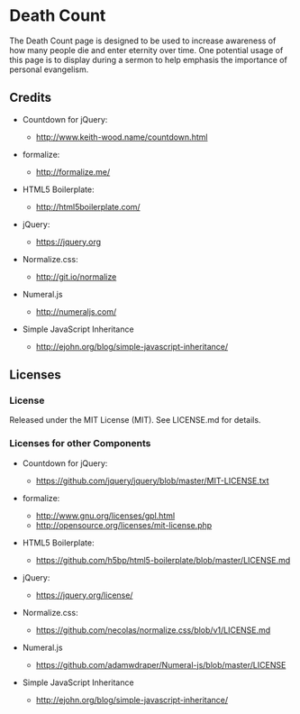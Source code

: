 # Death Count
The Death Count page is designed to be used to increase awareness of how many people die and enter eternity over time. One potential usage of this page is to display during a sermon to help emphasis the importance of personal evangelism.

## Credits
* Countdown for jQuery:
  - <http://www.keith-wood.name/countdown.html>
  
* formalize:
  - <http://formalize.me/>

* HTML5 Boilerplate:
  - <http://html5boilerplate.com/>
  
* jQuery:
  - <https://jquery.org>

* Normalize.css:
  - <http://git.io/normalize>
  
* Numeral.js
  - <http://numeraljs.com/>
  
* Simple JavaScript Inheritance
  - <http://ejohn.org/blog/simple-javascript-inheritance/>

## Licenses
### License
Released under the MIT License (MIT). See LICENSE.md for details.

### Licenses for other Components
* Countdown for jQuery:
  - <https://github.com/jquery/jquery/blob/master/MIT-LICENSE.txt>
  
* formalize:
  - <http://www.gnu.org/licenses/gpl.html>
  - <http://opensource.org/licenses/mit-license.php>

* HTML5 Boilerplate:
  - <https://github.com/h5bp/html5-boilerplate/blob/master/LICENSE.md>

* jQuery:
  - <https://jquery.org/license/>
  
* Normalize.css:
  - <https://github.com/necolas/normalize.css/blob/v1/LICENSE.md>
  
* Numeral.js
  - <https://github.com/adamwdraper/Numeral-js/blob/master/LICENSE>
  
* Simple JavaScript Inheritance
  - <http://ejohn.org/blog/simple-javascript-inheritance/>